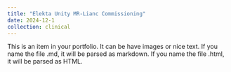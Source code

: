 ```yaml
---
title: "Elekta Unity MR-Lianc Commissioning"
date: 2024-12-1
collection: clinical
---
```


This is an item in your portfolio. It can be have images or nice text. If you name the file .md, it will be parsed as markdown. If you name the file .html, it will be parsed as HTML. 
